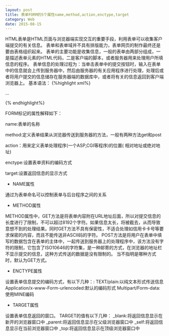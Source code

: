 ```yaml
---
layout: post
title: 表单FORM的5个属性name,method,action,enctype,target
category: Web
date: 2015-08-15
---
```


HTML表单是HTML页面与浏览器端实现交互的重要手段，利用表单可以收集客户端提交的有关信息。
表单和表单域并不具有排版能力，表单网页的制作最终还是要由表格组织起来。
表单的主要功能是收集信息，一般的表单由两部分组成，一是描述表单元素的HTML代码，二是客户端的脚本，或者服务器用来处理用户所填信息的程序。
表单信息的处理过程为：当单击表单中的提交按钮时，输入在表单中的信息就会上传到服务器中，然后由服务器的有关应用程序进行处理，处理后或者将用户提交的信息储存在服务器端的数据库中，或者将有关的信息返回到客户端浏览器上。
基本语法：
{%highlight xml%}
<FORM name = "form_name" method ="method" action = "URL" enctype = "value" target = "target_win">  
...  
</FORM>
{% endhighlight%}

<!-- more -->

FORM标记的属性解释如下：

name:表单的名称

method:定义表单结果从浏览器传送到服务器的方法，一般有两种方法get和post

action：用来定义表单处理程序(一个ASP,CGI等程序)的位置( 相对地址或绝对地址)

enctype:设置表单资料的编码方式

target:设置返回信息的显示方式

* NAME属性

通过为表单命名可以控制表单与后台程序之间的关系

* METHOD属性

METHOD属性中，GET方法是将表单内容附在URL地址后面，所以对提交信息的长度进行了限制，不可以超过8192个字符。如果信息太长，将被截去，从而导致意想不到的处理结果。同时GET方法不具有保密性，不适合处理如信用卡卡号等要求保密的内容，而且不能传送非ASCII码的字符。
POST方法是将用户在表单中填写的数据包含在表单的主体中，一起传送到服务器上的处理程序中，该方法没有字符的限制，它包含了ISO10646的字符集，是一种邮寄的方式，在浏览器的地址栏不显示提交的信息，这种方式传送的数据是没有限制的。
当不指明是哪种方式时，默认为GET方式。

* ENCTYPE属性

设置表单信息提交的编码方式，有以下几种：:
TEXT/plain:以纯文本形式传送信息
Application/x-www-Form-urlencoded:默认的编码形式
Multipart/Form-data:使用MINE编码

* TARGET属性

设置表单信息返回的窗口。
TARGET的值有以下几种：
_blank:将返回信息显示在新开的浏览器窗口中
_parent:将返回信息显示在父级浏览器窗口中
_self:将返回信息显示在当前浏览器窗口中
_top:将返回信息显示在顶级浏览器窗口中
